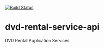 [![Build Status](https://travis-ci.org/jlribeiromt/dvd-rental-service-api.svg?branch=master)](https://travis-ci.org/jlribeiromt/dvd-rental-service-api)
# dvd-rental-service-api
DVD Rental Application Services
